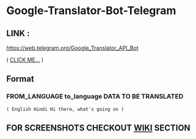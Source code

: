# Google-Translator-Bot-Telegram
## LINK :
https://web.telegram.org/Google_Translator_API_Bot

( [CLICK ME...](https://web.telegram.org/Google_Translator_API_Bot) )

## Format

### FROM_LANGUAGE to_language DATA TO BE TRANSLATED 
    ( English Hindi Hi there, what's going on )  
    
## FOR SCREENSHOTS CHECKOUT [WIKI](https://github.com/RoyalEagle73/Google-Translator-Bot-Telegram/wiki) SECTION
